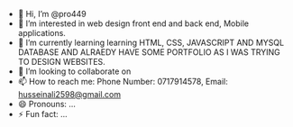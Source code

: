 - 👋 Hi, I’m @pro449
- 👀 I’m interested in web design front end and back end, Mobile applications.
- 🌱 I’m currently learning learning HTML, CSS, JAVASCRIPT AND MYSQL DATABASE AND ALRAEDY HAVE SOME PORTFOLIO AS I WAS TRYING TO DESIGN WEBSITES.
- 💞️ I’m looking to collaborate on 
- 📫 How to reach me: Phone Number: 0717914578, Email: husseinali2598@gmail.com
- 😄 Pronouns: ...
- ⚡ Fun fact: ...

<!---
pro449/pro449 is a ✨ special ✨ repository because its `README.md` (this file) appears on your GitHub profile.
You can click the Preview link to take a look at your changes.
--->
